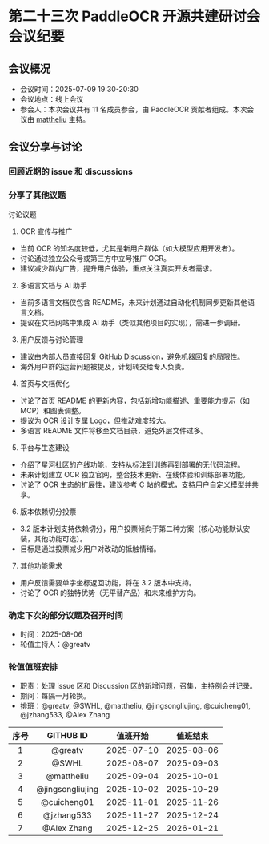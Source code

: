 # 第二十三次 PaddleOCR 开源共建研讨会会议纪要

## 会议概况

- 会议时间：2025-07-09 19:30-20:30
- 会议地点：线上会议
- 参会人：本次会议共有 11 名成员参会，由 PaddleOCR 贡献者组成。本次会议由 [mattheliu](https://github.com/mattheliu) 主持。

## 会议分享与讨论

### 回顾近期的 issue 和 discussions

### 分享了其他议题

讨论议题
1. OCR 宣传与推广
  * 当前 OCR 的知名度较低，尤其是新用户群体（如大模型应用开发者）。
  * 讨论通过独立公众号或第三方中立号推广 OCR。
  * 建议减少群内广告，提升用户体验，重点关注真实开发者需求。
2. 多语言文档与 AI 助手
  * 当前多语言文档仅包含 README，未来计划通过自动化机制同步更新其他语言文档。
  * 提议在文档网站中集成 AI 助手（类似其他项目的实现），需进一步调研。
3. 用户反馈与讨论管理
  * 建议由内部人员直接回复 GitHub Discussion，避免机器回复的局限性。
  * 海外用户群的运营问题被提及，计划转交给专人负责。
4. 首页与文档优化
  * 讨论了首页 README 的更新内容，包括新增功能描述、重要能力提示（如 MCP）和图表调整。
  * 提议为 OCR 设计专属 Logo，但推动难度较大。
  * 多语言 README 文件将移至文档目录，避免外层文件过多。
5. 平台与生态建设
  * 介绍了星河社区的产线功能，支持从标注到训练再到部署的无代码流程。
  * 未来计划建立 OCR 独立官网，整合技术更新、在线体验和训练部署功能。
  * 讨论了 OCR 生态的扩展性，建议参考 C 站的模式，支持用户自定义模型并共享。
6. 版本依赖切分投票
  * 3.2 版本计划支持依赖切分，用户投票倾向于第二种方案（核心功能默认安装，其他功能可选）。
  * 目标是通过投票减少用户对改动的抵触情绪。
7. 其他功能需求
  * 用户反馈需要单字坐标返回功能，将在 3.2 版本中支持。
  * 讨论了 OCR 的独特优势（无平替产品）和未来维护方向。

### 确定下次的部分议题及召开时间

- 时间：2025-08-06
- 轮值主持人：@greatv

### 轮值值班安排

- 职责：处理 issue 区和 Discussion 区的新增问题，召集，主持例会并记录。
- 期间：每隔一月轮换。
- 排班：@greatv, @SWHL, @mattheliu, @jingsongliujing, @cuicheng01, @jzhang533, @Alex Zhang

序号|GITHUB ID|值班开始|值班结束
:------:|:------:|:------:|:------:
1|@greatv|2025-07-10|2025-08-06
2|@SWHL |2025-08-07|2025-09-03
3|@mattheliu |2025-09-04|2025-10-01
4|@jingsongliujing |2025-10-02|2025-10-29
5|@cuicheng01 |2025-11-01|2025-11-26
6|@jzhang533 |2025-11-27|2025-12-24
7|@Alex Zhang |2025-12-25|2026-01-21